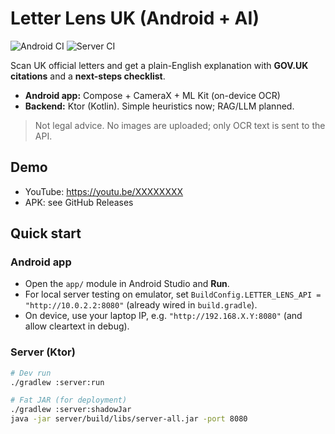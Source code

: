 # Letter Lens UK (Android + AI)
![Android CI](https://github.com/Qandil11/LetterLens/actions/workflows/android-ci.yml/badge.svg)
![Server CI](https://github.com/Qandil11/LetterLens/actions/workflows/server-ci.yml/badge.svg)

Scan UK official letters and get a plain-English explanation with **GOV.UK citations** and a **next-steps checklist**.  
- **Android app:** Compose + CameraX + ML Kit (on-device OCR)  
- **Backend:** Ktor (Kotlin). Simple heuristics now; RAG/LLM planned.  

> Not legal advice. No images are uploaded; only OCR text is sent to the API.

## Demo
<!-- Replace with your link -->
- YouTube: https://youtu.be/XXXXXXXX
- APK: see GitHub Releases

## Quick start

### Android app
- Open the `app/` module in Android Studio and **Run**.
- For local server testing on emulator, set `BuildConfig.LETTER_LENS_API = "http://10.0.2.2:8080"` (already wired in `build.gradle`).
- On device, use your laptop IP, e.g. `"http://192.168.X.Y:8080"` (and allow cleartext in debug).

### Server (Ktor)
```bash
# Dev run
./gradlew :server:run

# Fat JAR (for deployment)
./gradlew :server:shadowJar
java -jar server/build/libs/server-all.jar -port 8080
